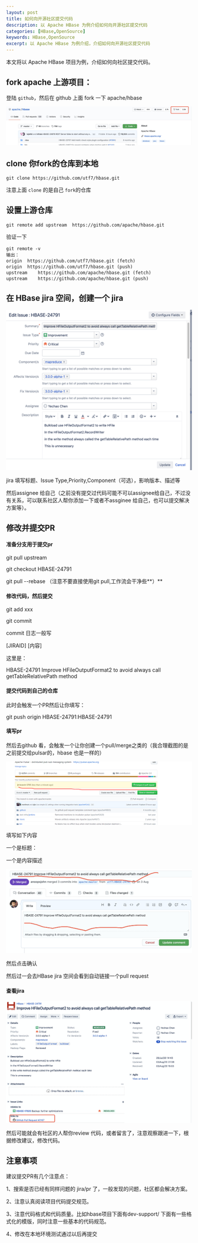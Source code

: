 ```yaml
---
layout: post
title: 如何向开源社区提交代码
description: 以 Apache HBase 为例介绍如何向开源社区提交代码
categories: [HBase,OpenSource]
keywords: HBase,OpenSource
excerpt: 以 Apache HBase 为例介绍，介绍如何向开源社区提交代码
---
```


本文将以 Apache HBase 项目为例，介绍如何向社区提交代码。

## fork apache 上游项目：



登陆 `github`，然后在 github 上面 fork 一下 apache/hbase

![hbase-fork](/images/posts/github/hbase-pr/hbase-fork.png)



## clone 你fork的仓库到本地



```shell
git clone https://github.com/utf7/hbase.git
```



注意上面 `clone` 的是自己 `fork`的仓库

## 设置上游仓库

```shell
git remote add upstream  https://github.com/apache/hbase.git

```

验证一下

```shell
git remote -v 
输出：
origin	https://github.com/utf7/hbase.git (fetch)
origin	https://github.com/utf7/hbase.git (push)
upstream	https://github.com/apache/hbase.git (fetch)
upstream	https://github.com/apache/hbase.git (push)
```

## 在 HBase jira 空间，创建一个 jira

![hbase-jira1](/images/posts/github/hbase-pr/hbase-jira1.png)



jira 填写标题、Issue Type,Priority,Component（可选），影响版本、描述等

然后assignee 给自己（之前没有提交过代码可能不可以assignee给自己，不过没有关系，可以联系社区人帮你添加一下或者不assginee 给自己，也可以提交解决方案等）。

## 修改并提交PR



#### 准备分支用于提交pr

git pull upstream

git checkout HBASE-24791

git pull --rebase （注意不要直接使用git pull,工作流会干净些**）**

#### 修改代码，然后提交

git add xxx

git commit 

commit 日志一般写

[JIRAID] [内容]

这里是：

HBASE-24791 Improve HFileOutputFormat2 to avoid always call getTableRelativePath method

#### 提交代码到自己的仓库

此时会触发一个PR然后让你填写：

git push origin HBASE-24791:HBASE-24791



#### 填写pr

然后去github 看，会触发一个让你创建一个pull/merge之类的（我合理截图的是之前提交给pulsar的，hbase 也是一样的）



![hbase-jira2](/images/posts/github/hbase-pr/hbase-jira2.png)



填写如下内容

一个是标题：

一个是内容描述

![hbase-jira3](/images/posts/github/hbase-pr/hbase-jira3.png)



然后点击确认

然后过一会去HBase jira 空间会看到自动链接一个pull request

#### 查看jira

![hbase-jira4](/images/posts/github/hbase-pr/hbase-jira4.png)



然后可能就会有社区的人帮你review 代码，或者留言了，注意观察跟进一下，根据修改建议，修改代码。

## 注意事项



建议提交PR有几个注意点：

1、搜索是否已经有同样问题的 jira/pr 了，一般发现的问题，社区都会解决方案。

2、注意认真阅读项目代码提交规范。

3、注意代码格式和代码质量。比如hbase项目下面有dev-support/ 下面有一些格式化的模版，同时注意一些基本的代码规范。

4、修改在本地环境测试通过以后再提交
